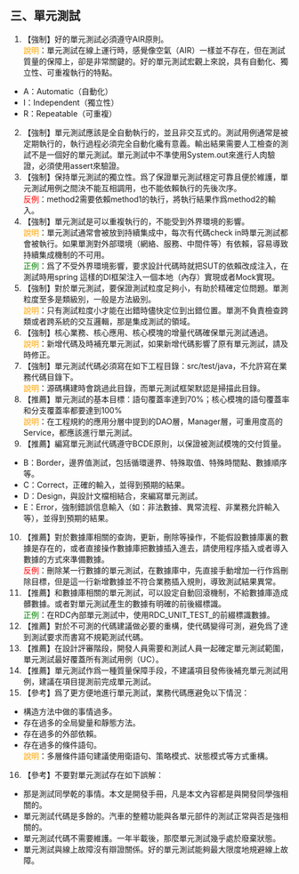 ## 三、單元測試 
1. 【強制】好的單元測試必須遵守AIR原則。 
<br><span style="color:orange">說明</span>：單元測試在線上運行時，感覺像空氣（AIR）一樣並不存在，但在測試質量的保障上，卻是非常關鍵的。好的單元測試宏觀上來說，具有自動化、獨立性、可重複執行的特點。 
 - A：Automatic（自動化） 
 - I：Independent（獨立性） 
 - R：Repeatable（可重複） 
2. 【強制】單元測試應該是全自動執行的，並且非交互式的。測試用例通常是被定期執行的，執行過程必須完全自動化纔有意義。輸出結果需要人工檢查的測試不是一個好的單元測試。單元測試中不準使用System.out來進行人肉驗證，必須使用assert來驗證。 
3. 【強制】保持單元測試的獨立性。爲了保證單元測試穩定可靠且便於維護，單元測試用例之間決不能互相調用，也不能依賴執行的先後次序。 <br><span style="color:red">反例</span>：method2需要依賴method1的執行，將執行結果作爲method2的輸入。 
4. 【強制】單元測試是可以重複執行的，不能受到外界環境的影響。 
<br><span style="color:orange">說明</span>：單元測試通常會被放到持續集成中，每次有代碼check in時單元測試都會被執行。如果單測對外部環境（網絡、服務、中間件等）有依賴，容易導致持續集成機制的不可用。 <br><span style="color:green">正例</span>：爲了不受外界環境影響，要求設計代碼時就把SUT的依賴改成注入，在測試時用spring 這樣的DI框架注入一個本地（內存）實現或者Mock實現。 
5. 【強制】對於單元測試，要保證測試粒度足夠小，有助於精確定位問題。單測粒度至多是類級別，一般是方法級別。 
<br><span style="color:orange">說明</span>：只有測試粒度小才能在出錯時儘快定位到出錯位置。單測不負責檢查跨類或者跨系統的交互邏輯，那是集成測試的領域。 
6. 【強制】核心業務、核心應用、核心模塊的增量代碼確保單元測試通過。 
<br><span style="color:orange">說明</span>：新增代碼及時補充單元測試，如果新增代碼影響了原有單元測試，請及時修正。 
7. 【強制】單元測試代碼必須寫在如下工程目錄：src/test/java，不允許寫在業務代碼目錄下。 
<br><span style="color:orange">說明</span>：源碼構建時會跳過此目錄，而單元測試框架默認是掃描此目錄。 
8. 【推薦】單元測試的基本目標：語句覆蓋率達到70%；核心模塊的語句覆蓋率和分支覆蓋率都要達到100% 
<br><span style="color:orange">說明</span>：在工程規約的應用分層中提到的DAO層，Manager層，可重用度高的Service，都應該進行單元測試。   
9. 【推薦】編寫單元測試代碼遵守BCDE原則，以保證被測試模塊的交付質量。 
 - B：Border，邊界值測試，包括循環邊界、特殊取值、特殊時間點、數據順序等。 
 - C：Correct，正確的輸入，並得到預期的結果。 
 - D：Design，與設計文檔相結合，來編寫單元測試。 
 -  E：Error，強制錯誤信息輸入（如：非法數據、異常流程、非業務允許輸入等），並得到預期的結果。 
10. 【推薦】對於數據庫相關的查詢，更新，刪除等操作，不能假設數據庫裏的數據是存在的，或者直接操作數據庫把數據插入進去，請使用程序插入或者導入數據的方式來準備數據。 <br><span style="color:red">反例</span>：刪除某一行數據的單元測試，在數據庫中，先直接手動增加一行作爲刪除目標，但是這一行新增數據並不符合業務插入規則，導致測試結果異常。 
11. 【推薦】和數據庫相關的單元測試，可以設定自動回滾機制，不給數據庫造成髒數據。或者對單元測試產生的數據有明確的前後綴標識。 <br><span style="color:green">正例</span>：在RDC內部單元測試中，使用RDC_UNIT_TEST_的前綴標識數據。 
12. 【推薦】對於不可測的代碼建議做必要的重構，使代碼變得可測，避免爲了達到測試要求而書寫不規範測試代碼。 
13. 【推薦】在設計評審階段，開發人員需要和測試人員一起確定單元測試範圍，單元測試最好覆蓋所有測試用例（UC）。 
14. 【推薦】單元測試作爲一種質量保障手段，不建議項目發佈後補充單元測試用例，建議在項目提測前完成單元測試。 
15. 【參考】爲了更方便地進行單元測試，業務代碼應避免以下情況：
 - 構造方法中做的事情過多。 
 - 存在過多的全局變量和靜態方法。 
 - 存在過多的外部依賴。 
 - 存在過多的條件語句。 
 <br><span style="color:orange">說明</span>：多層條件語句建議使用衛語句、策略模式、狀態模式等方式重構。 
16. 【參考】不要對單元測試存在如下誤解： 
 - 那是測試同學乾的事情。本文是開發手冊，凡是本文內容都是與開發同學強相關的。
 - 單元測試代碼是多餘的。汽車的整體功能與各單元部件的測試正常與否是強相關的。 
 - 單元測試代碼不需要維護。一年半載後，那麼單元測試幾乎處於廢棄狀態。 
 - 單元測試與線上故障沒有辯證關係。好的單元測試能夠最大限度地規避線上故障。 